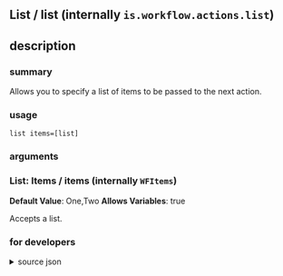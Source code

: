 
## List / list (internally `is.workflow.actions.list`)



## description
### summary
Allows you to specify a list of items to be passed to the next action.


### usage
`list items=[list]`

### arguments
### List: Items / items (internally `WFItems`)
**Default Value**: One,Two
**Allows Variables**: true


Accepts a list.

### for developers

<details><summary>source json</summary>
<p>
```json
{
	"ActionClass": "WFListAction",
	"ActionKeywords": [
		"array"
	],
	"Category": "Scripting",
	"Description": {
		"DescriptionNote": "If you specify a variable, the contents of that variable will be included in the list.",
		"DescriptionSummary": "Allows you to specify a list of items to be passed to the next action."
	},
	"IconName": "Scripting.png",
	"Name": "List",
	"Output": {
		"Multiple": true,
		"OutputName": "List",
		"Types": [
			"WFContentItem"
		]
	},
	"Parameters": [
		{
			"Class": "WFContentArrayParameter",
			"DefaultValue": [
				"One",
				"Two"
			],
			"Key": "WFItems",
			"Label": "Items"
		}
	],
	"Subcategory": "Lists",
	"SuggestedNever": true
}
```
</p></details>
